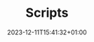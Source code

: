 ---
weight: 999
title: "Scripts"
description: ""
icon: "data_object"
date: "2023-12-11T15:41:32+01:00"
lastmod: "2023-12-11T15:41:32+01:00"
draft: false
toc: true
---